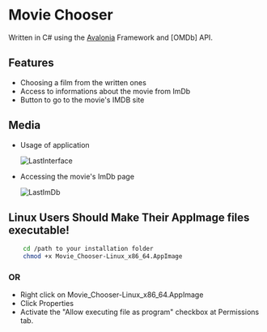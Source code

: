 # Movie Chooser

Written in C# using the [Avalonia] Framework and [OMDb] API.

## Features
- Choosing a film from the written ones
- Access to informations about the movie from ImDb
- Button to go to the movie's IMDB site

## Media
- Usage of application

    ![LastInterface](https://github.com/user-attachments/assets/6051421f-2000-4182-8d89-112a8998ece6)

- Accessing the movie's ImDb page

    ![LastImDb](https://github.com/user-attachments/assets/61261a12-f423-4762-9473-221466455729)




## Linux Users Should Make Their AppImage files executable!
```bash
    cd /path to your installation folder
    chmod +x Movie_Chooser-Linux_x86_64.AppImage
```
### OR
- Right click on Movie_Chooser-Linux_x86_64.AppImage
- Click Properties
- Activate the "Allow executing file as program" checkbox at Permissions tab.









[Avalonia]: <https://github.com/AvaloniaUI/Avalonia>
[OMDb API]: <https://www.omdbapi.com/>

